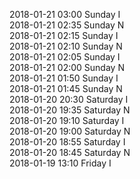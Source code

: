 2018-01-21 03:00 Sunday  I  
2018-01-21 02:35 Sunday  N  
2018-01-21 02:15 Sunday  I  
2018-01-21 02:10 Sunday  N  
2018-01-21 02:05 Sunday  I  
2018-01-21 02:00 Sunday  N  
2018-01-21 01:50 Sunday  I  
2018-01-21 01:45 Sunday  N  
2018-01-20 20:30 Saturday  I  
2018-01-20 19:35 Saturday  N  
2018-01-20 19:10 Saturday  I  
2018-01-20 19:00 Saturday  N  
2018-01-20 18:55 Saturday  I  
2018-01-20 18:45 Saturday  N  
2018-01-19 13:10 Friday  I  
